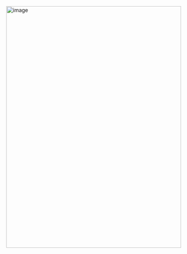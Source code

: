 <img width="468" height="647" alt="image" src="https://github.com/user-attachments/assets/34822c08-8f99-4fe8-b037-2a48f71d42dd" />

